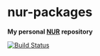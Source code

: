 # nur-packages

**My personal [NUR](https://github.com/nix-community/NUR) repository**

[![Build Status](https://travis-ci.com/bhipple/nur-packages.svg?branch=master)](https://travis-ci.com/bhipple/nur-packages)
